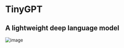 # TinyGPT

## A lightweight deep language model

![image](https://github.com/jessiepathfinder/TinyGPT/assets/55774978/47448f3f-65c8-4088-910e-d31701296108)
